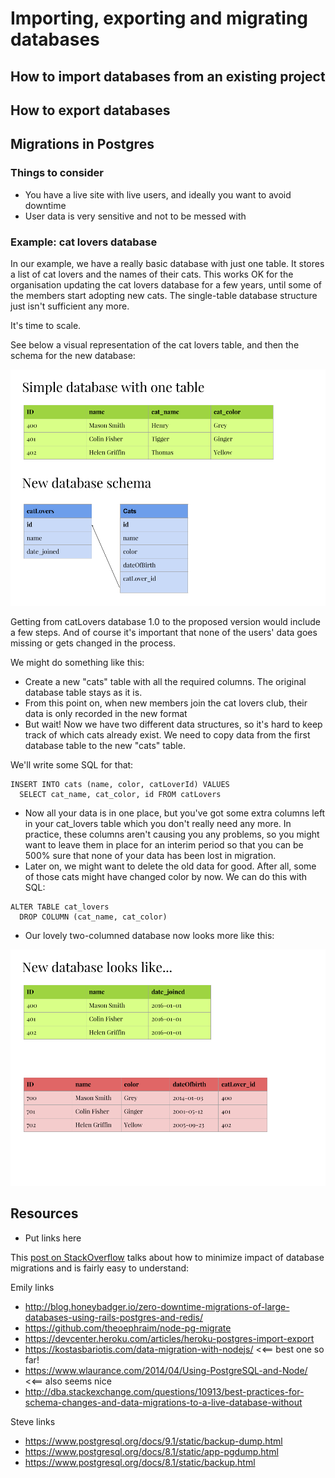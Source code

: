 # Importing, exporting and migrating databases

## How to import databases from an existing project

## How to export databases

## Migrations in Postgres

### Things to consider

- You have a live site with live users, and ideally you want to avoid downtime
- User data is very sensitive and not to be messed with


### Example: cat lovers database

In our example, we have a really basic database with just one table. It stores a list of cat lovers and the names of their cats. This works OK for the organisation updating the cat lovers database for a few years, until some of the members start adopting new cats. The single-table database structure just isn't sufficient any more.

It's time to scale.

See below a visual representation of the cat lovers table, and then the schema for the new database:

![image-1](./images/Database_schema1.png)

Getting from catLovers database 1.0 to the proposed version would include a few steps. And of course it's important that none of the users' data goes missing or gets changed in the process.

We might do something like this:

- Create a new "cats" table with all the required columns. The original database table stays as it is.
- From this point on, when new members join the cat lovers club, their data is only recorded in the new format
- But wait! Now we have two different data structures, so it's hard to keep track of which cats already exist. We need to copy data from the first database table to the new "cats" table.

We'll write some SQL for that:

```
INSERT INTO cats (name, color, catLoverId) VALUES
  SELECT cat_name, cat_color, id FROM catLovers
```
- Now all your data is in one place, but you've got some extra columns left in your cat_lovers table which you don't really need any more. In practice, these columns aren't causing you any problems, so you might want to leave them in place for an interim period so that you can be 500% sure that none of your data has been lost in migration.
- Later on, we might want to delete the old data for good. After all, some of those cats might have changed color by now. We can do this with SQL:

```
ALTER TABLE cat_lovers
  DROP COLUMN (cat_name, cat_color)
```

- Our lovely two-columned database now looks more like this:

![image_2](./images/Database_schema2.png)






## Resources

- Put links here

This [post on StackOverflow](http://dba.stackexchange.com/questions/10913/best-practices-for-schema-changes-and-data-migrations-to-a-live-database-without) talks about how to minimize impact of database migrations and is fairly easy to understand:

Emily links
- http://blog.honeybadger.io/zero-downtime-migrations-of-large-databases-using-rails-postgres-and-redis/
- https://github.com/theoephraim/node-pg-migrate
- https://devcenter.heroku.com/articles/heroku-postgres-import-export
- https://kostasbariotis.com/data-migration-with-nodejs/ <<== best one so far!
- https://www.wlaurance.com/2014/04/Using-PostgreSQL-and-Node/ <<== also seems nice
- http://dba.stackexchange.com/questions/10913/best-practices-for-schema-changes-and-data-migrations-to-a-live-database-without

Steve links
- https://www.postgresql.org/docs/9.1/static/backup-dump.html
- https://www.postgresql.org/docs/8.1/static/app-pgdump.html
- https://www.postgresql.org/docs/8.1/static/backup.html
